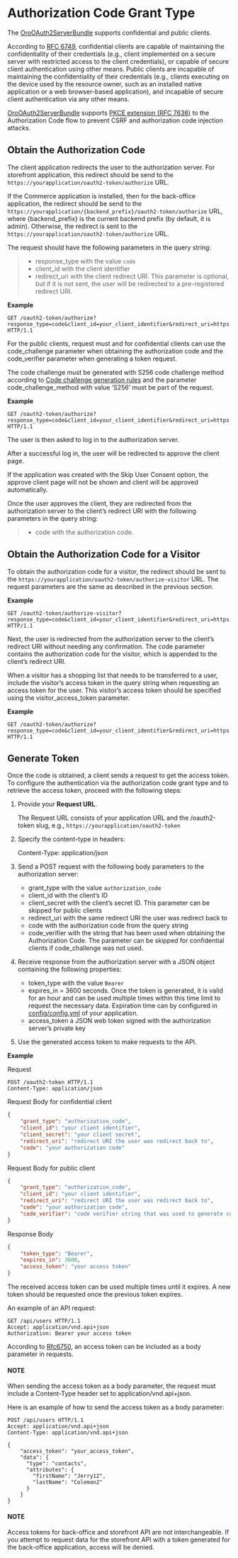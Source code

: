 <a id="web-services-api-authentication-oauth-authorization-code"></a>

# Authorization Code Grant Type

The [OroOAuth2ServerBundle](../../bundles/platform/OAuth2ServerBundle/index.md#bundle-docs-platform-oauth2-server-bundle) supports confidential and public clients.

According to <a href="https://datatracker.ietf.org/doc/html/rfc6749#section-2.1" target="_blank">RFC 6749</a>, confidential clients are capable of maintaining the confidentiality of their credentials
(e.g., client implemented on a secure server with restricted access to the client credentials), or capable of secure
client authentication using other means. Public clients are incapable of maintaining the confidentiality of their
credentials (e.g., clients executing on the device used by the resource owner, such as an installed native application or a web
browser-based application), and incapable of secure client authentication via any other means.

[OroOAuth2ServerBundle](../../bundles/platform/OAuth2ServerBundle/index.md#bundle-docs-platform-oauth2-server-bundle) supports <a href="https://datatracker.ietf.org/doc/html/rfc7636" target="_blank">PKCE extension (RFC 7636)</a>
to the Authorization Code flow to prevent CSRF and authorization code injection attacks.

## Obtain the Authorization Code

The client application redirects the user to the authorization server.
For storefront application, this redirect should be send to the `https://yourapplication/oauth2-token/authorize` URL.

If the Commerce application is installed, then for the back-office application, the redirect should be send to the
`https://yourapplication/{backend_prefix}/oauth2-token/authorize` URL, where {backend_prefix} is the current backend prefix
(by default, it is admin). Otherwise, the redirect is sent to the `https://yourapplication/oauth2-token/authorize` URL.

The request should have the following parameters in the query string:

> * response_type with the value `code`
> * client_id with the client identifier
> * redirect_uri with the client redirect URI. This parameter is optional, but if it is not sent, the user will be redirected to a pre-registered redirect URI.

**Example**

```http
GET /oauth2-token/authorize?response_type=code&client_id=your_client_identifier&redirect_uri=https://your_redirect_uri.com HTTP/1.1
```

For the public clients, request must and for confidential clients can use the code_challenge parameter when obtaining the authorization code
and the code_verifier parameter when generating a token request.

The code challenge must be generated with S256 code challenge method according to <a href="https://datatracker.ietf.org/doc/html/rfc7636#section-4.2" target="_blank">Code challenge generation rules</a> and the parameter code_challenge_method with value ‘S256’ must be part of the request.

**Example**

```http
GET /oauth2-token/authorize?response_type=code&client_id=your_client_identifier&redirect_uri=https://your_redirect_uri.com&code_challenge=your_code_challenge&code_challenge_method=S256 HTTP/1.1
```

The user is then asked to log in to the authorization server.

After a successful log in, the user will be redirected to approve the client page.

If the application was created with the Skip User Consent option, the approve client page will not be shown and client will be approved automatically.

Once the user approves the client, they are redirected from the authorization server to the client’s redirect URI with the following parameters in the query string:

> * code with the authorization code.

## Obtain the Authorization Code for a Visitor

To obtain the authorization code for a visitor, the redirect should be sent to the `https://yourapplication/oauth2-token/authorize-visitor` URL.
The request parameters are the same as described in the previous section.

**Example**

```http
GET /oauth2-token/authorize-visitor?response_type=code&client_id=your_client_identifier&redirect_uri=https://your_redirect_uri.com HTTP/1.1
```

Next, the user is redirected from the authorization server to the client’s redirect URI without needing any confirmation. The code parameter contains the authorization code for the visitor, which is appended to the client’s redirect URI.

When a visitor has a shopping list that needs to be transferred to a user, include the visitor’s access token in the query string when requesting an access token for the user. This visitor’s access token should be specified using the visitor_access_token parameter.

**Example**

```http
GET /oauth2-token/authorize?response_type=code&client_id=your_client_identifier&redirect_uri=https://your_redirect_uri.com&visitor_access_token=visitor's_access_token HTTP/1.1
```

## Generate Token

Once the code is obtained, a client sends a request to get the access token.
To configure the authentication via the authorization code grant type and to retrieve the access token, proceed with the following steps:

1. Provide your **Request URL**.

   The Request URL consists of your application URL and the /oauth2-token slug, e.g., `https://yourapplication/oauth2-token`
2. Specify the content-type in headers:

   Content-Type: application/json
3. Send a POST request with the following body parameters to the authorization server:
   * grant_type with the value `authorization_code`
   * client_id with the client’s ID
   * client_secret with the client’s secret ID. This parameter can be skipped for public clients
   * redirect_uri with the same redirect URI the user was redirect back to
   * code with the authorization code from the query string
   * code_verifier with the string that has been used when obtaining the Authorization Code. The parameter can be skipped for confidential clients if code_challenge was not used.
4. Receive response from the authorization server with a JSON object containing the following properties:
   * token_type with the value `Bearer`
   * expires_in = 3600 seconds. Once the token is generated, it is valid for an hour and can be used multiple times within this time limit to request the necessary data. Expiration time can by configured in [config/config.yml](../../bundles/platform/OAuth2ServerBundle/index.md#bundle-docs-platform-oauth2-server-bundle-configuration) of your application.
   * access_token a JSON web token signed with the authorization server’s private key
5. Use the generated access token to make requests to the API.

**Example**

Request

```http
POST /oauth2-token HTTP/1.1
Content-Type: application/json
```

Request Body for confidential client

```json
{
    "grant_type": "authorization_code",
    "client_id": "your client identifier",
    "client_secret": "your client secret",
    "redirect_uri": "redirect URI the user was redirect back to",
    "code": "your authorization code"
}
```

Request Body for public client

```json
{
    "grant_type": "authorization_code",
    "client_id": "your client identifier",
    "redirect_uri": "redirect URI the user was redirect back to",
    "code": "your authorization code",
    "code_verifier": "code verifier string that was used to generate code challenge"
}
```

Response Body

```json
{
    "token_type": "Bearer",
    "expires_in": 3600,
    "access_token": "your access token"
}
```

The received access token can be used multiple times until it expires. A new token should be requested once
the previous token expires.

An example of an API request:

```http
GET /api/users HTTP/1.1
Accept: application/vnd.api+json
Authorization: Bearer your access token
```

According to <a href="https://www.rfc-editor.org/rfc/rfc6750" target="_blank">Rfc6750</a>, an access token can be included as a body parameter in requests.

#### NOTE
When sending the access token as a body parameter, the request must include a Content-Type header set to application/vnd.api+json.

Here is an example of how to send the access token as a body parameter:

```http
POST /api/users HTTP/1.1
Accept: application/vnd.api+json
Content-Type: application/vnd.api+json

{
    "access_token": "your_access_token",
    "data": {
      "type": "contacts",
      "attributes": {
        "firstName": "Jerry12",
        "lastName": "Coleman2"
      }
    }
}
```

#### NOTE
Access tokens for back-office and storefront API are not interchangeable. If you attempt to request data for the storefront API with a token generated for the back-office application, access will be denied.

<!-- Frontend -->
